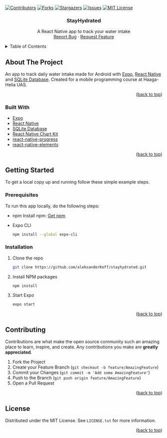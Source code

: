 <div id="top"></div>


<!-- PROJECT SHIELDS -->
<!--
*** I'm using markdown "reference style" links for readability.
*** Reference links are enclosed in brackets [ ] instead of parentheses ( ).
*** See the bottom of this document for the declaration of the reference variables
*** for contributors-url, forks-url, etc. This is an optional, concise syntax you may use.
*** https://www.markdownguide.org/basic-syntax/#reference-style-links
-->
[![Contributors][contributors-shield]][contributors-url]
[![Forks][forks-shield]][forks-url]
[![Stargazers][stars-shield]][stars-url]
[![Issues][issues-shield]][issues-url]
[![MIT License][license-shield]][license-url]



<h3 align="center">StayHydrated</h3>

  <p align="center">
    A React Native app to track your water intake
    <br />
    <a href="https://github.com/aleksanderKoff/stayhydrated/issues">Report Bug</a>
    ·
    <a href="https://github.com/aleksanderKoff/stayhydrated/issues">Request Feature</a>
  </p>
</div>



<!-- TABLE OF CONTENTS -->
<details>
  <summary>Table of Contents</summary>
  <ol>
    <li>
      <a href="#about-the-project">About The Project</a>
      <ul>
        <li><a href="#built-with">Built With</a></li>
      </ul>
    </li>
    <li>
      <a href="#getting-started">Getting Started</a>
      <ul>
        <li><a href="#prerequisites">Prerequisites</a></li>
        <li><a href="#installation">Installation</a></li>
      </ul>
    </li>
    <li><a href="#usage">Usage</a></li>
    <li><a href="#roadmap">Roadmap</a></li>
    <li><a href="#contributing">Contributing</a></li>
    <li><a href="#license">License</a></li>
    <li><a href="#contact">Contact</a></li>
    <li><a href="#acknowledgments">Acknowledgments</a></li>
  </ol>
</details>



<!-- ABOUT THE PROJECT -->
## About The Project

An app to track daily water intake made for Android with [Expo](https://expo.io/), [React Native](https://reactnative.dev/) and [SQLite Database](https://www.sqlite.org/index.html). Created for a mobile programming course at Haaga-Helia UAS.

<p align="right">(<a href="#top">back to top</a>)</p>



### Built With

* [Expo](https://expo.io/)
* [React Native](https://reactnative.dev/)
* [SQLite Database](https://www.sqlite.org/index.html)
* [React Native Chart Kit](https://www.npmjs.com/package/react-native-chart-kit)
* [react-native-progress](https://www.npmjs.com/package/react-native-progress)
* [react-native-elements](https://reactnativeelements.com/)

<p align="right">(<a href="#top">back to top</a>)</p>



<!-- GETTING STARTED -->
## Getting Started

To get a local copy up and running follow these simple example steps.

### Prerequisites

To run this app locally, do the following steps:
* npm
  Install npm: [Get npm](https://www.npmjs.com/get-npm)
  
* Expo CLI
  ```sh
  npm install --global expo-cli
  ```

### Installation

1. Clone the repo
   ```sh
   git clone https://github.com/aleksanderKoff/stayhydrated.git
   ```
2. Install NPM packages
   ```sh
   npm install
   ```
3. Start Expo
   ```sh
   expo start
   ```

<p align="right">(<a href="#top">back to top</a>)</p>




<!-- CONTRIBUTING -->
## Contributing

Contributions are what make the open source community such an amazing place to learn, inspire, and create. Any contributions you make are **greatly appreciated**.

1. Fork the Project
2. Create your Feature Branch (`git checkout -b feature/AmazingFeature`)
3. Commit your Changes (`git commit -m 'Add some AmazingFeature'`)
4. Push to the Branch (`git push origin feature/AmazingFeature`)
5. Open a Pull Request

<p align="right">(<a href="#top">back to top</a>)</p>



<!-- LICENSE -->
## License

Distributed under the MIT License. See `LICENSE.txt` for more information.

<p align="right">(<a href="#top">back to top</a>)</p>



<!-- MARKDOWN LINKS & IMAGES -->
<!-- https://www.markdownguide.org/basic-syntax/#reference-style-links -->
[contributors-shield]: https://img.shields.io/github/contributors/aleksanderKoff/stayhydrated.svg?style=for-the-badge
[contributors-url]: https://github.com/aleksanderKoff/stayhydrated/graphs/contributors
[forks-shield]: https://img.shields.io/github/forks/aleksanderKoff/stayhydrated.svg?style=for-the-badge
[forks-url]: https://github.com/aleksanderKoff/stayhydrated/network/members
[stars-shield]: https://img.shields.io/github/stars/aleksanderKoff/stayhydrated.svg?style=for-the-badge
[stars-url]: https://github.com/aleksanderKoff/stayhydrated/stargazers
[issues-shield]: https://img.shields.io/github/issues/aleksanderKoff/stayhydrated.svg?style=for-the-badge
[issues-url]: https://github.com/aleksanderKoff/stayhydrated/issues
[license-shield]: https://img.shields.io/github/license/aleksanderKoff/stayhydrated.svg?style=for-the-badge
[license-url]: https://github.com/aleksanderKoff/stayhydrated/blob/master/LICENSE.txt

